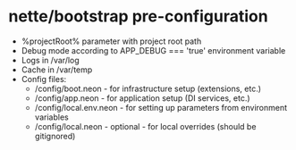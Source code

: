 # nette/bootstrap pre-configuration

- %projectRoot% parameter with project root path
- Debug mode according to APP_DEBUG === 'true' environment variable
- Logs in /var/log
- Cache in /var/temp
- Config files:
  - /config/boot.neon - for infrastructure setup (extensions, etc.)
  - /config/app.neon - for application setup (DI services, etc.)
  - /config/local.env.neon - for setting up parameters from environment variables
  - /config/local.neon - optional - for local overrides (should be gitignored)